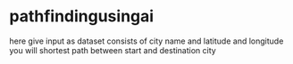 # pathfindingusingai
here give input as dataset consists of city name and latitude and longitude
you will shortest path between start and destination city
